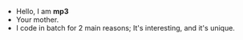 - Hello, I am **mp3**
- Your mother.
- I code in batch for 2 main reasons; It's interesting, and it's unique.
